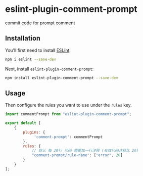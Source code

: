 # eslint-plugin-comment-prompt

commit code for prompt comment

## Installation

You'll first need to install [ESLint](https://eslint.org/):

```sh
npm i eslint --save-dev
```

Next, install `eslint-plugin-comment-prompt`:

```sh
npm install eslint-plugin-comment-prompt --save-dev
```

## Usage


Then configure the rules you want to use under the `rules` key.

```js
import commentPrompt from "eslint-plugin-comment-prompt";

export default [
    {
        plugins: {
             'comment-prompt': commentPrompt
        },
        rules: {
            // 默认 每 20行 代码 需要加一行注释 (有效代码注释比 20)
            "comment-prompt/rule-name": ["error", 20]
        }
    }
];
```